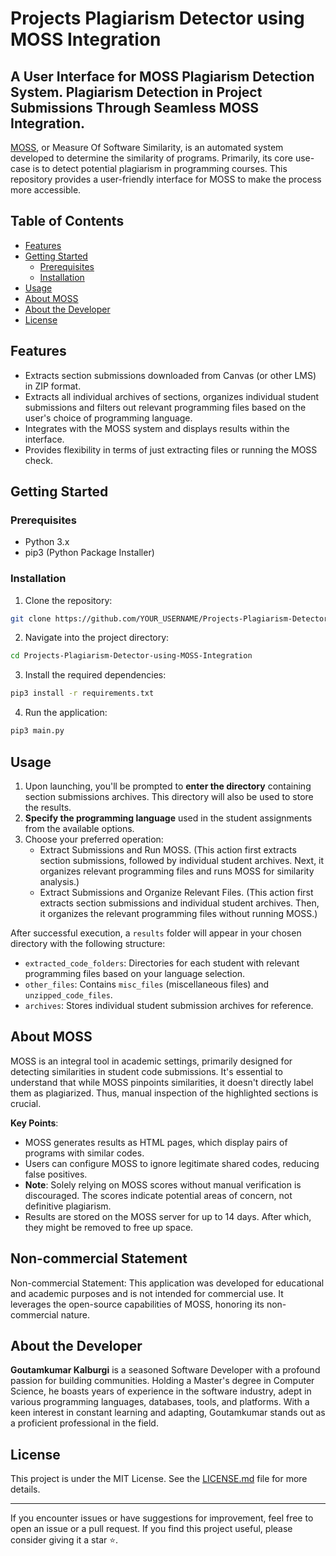 # Projects Plagiarism Detector using MOSS Integration
## A User Interface for MOSS Plagiarism Detection System. Plagiarism Detection in Project Submissions Through Seamless MOSS Integration.

[MOSS](https://theory.stanford.edu/~aiken/moss/), or Measure Of Software Similarity, is an automated system developed to determine the similarity of programs. Primarily, its core use-case is to detect potential plagiarism in programming courses. This repository provides a user-friendly interface for MOSS to make the process more accessible.

## Table of Contents
- [Features](#features)
- [Getting Started](#getting-started)
  * [Prerequisites](#prerequisites)
  * [Installation](#installation)
- [Usage](#usage)
- [About MOSS](#about-moss)
- [About the Developer](#about-the-developer)
- [License](#license)

## Features

- Extracts section submissions downloaded from Canvas (or other LMS) in ZIP format.
- Extracts all individual archives of sections, organizes individual student submissions and filters out relevant programming files based on the user's choice of programming language.
- Integrates with the MOSS system and displays results within the interface.
- Provides flexibility in terms of just extracting files or running the MOSS check.

## Getting Started

### Prerequisites

- Python 3.x
- pip3 (Python Package Installer)

### Installation

1. Clone the repository:

```bash
git clone https://github.com/YOUR_USERNAME/Projects-Plagiarism-Detector-using-MOSS-Integration.git
```

2. Navigate into the project directory:

```bash
cd Projects-Plagiarism-Detector-using-MOSS-Integration
```

3. Install the required dependencies:

```bash
pip3 install -r requirements.txt
```

4. Run the application:

```bash
pip3 main.py
```

## Usage

1. Upon launching, you'll be prompted to **enter the directory** containing section submissions archives. This directory will also be used to store the results.
2. **Specify the programming language** used in the student assignments from the available options.
3. Choose your preferred operation:
   - Extract Submissions and Run MOSS. (This action first extracts section submissions, followed by individual student archives. Next, it organizes relevant programming files and runs MOSS for similarity analysis.)
   - Extract Submissions and Organize Relevant Files. (This action first extracts section submissions and individual student archives. Then, it organizes the relevant programming files without running MOSS.)

After successful execution, a `results` folder will appear in your chosen directory with the following structure:

- `extracted_code_folders`: Directories for each student with relevant programming files based on your language selection.
- `other_files`: Contains `misc_files` (miscellaneous files) and `unzipped_code_files`.
- `archives`: Stores individual student submission archives for reference.

## About MOSS

MOSS is an integral tool in academic settings, primarily designed for detecting similarities in student code submissions. It's essential to understand that while MOSS pinpoints similarities, it doesn't directly label them as plagiarized. Thus, manual inspection of the highlighted sections is crucial.

**Key Points**:
- MOSS generates results as HTML pages, which display pairs of programs with similar codes.
- Users can configure MOSS to ignore legitimate shared codes, reducing false positives.
- **Note**: Solely relying on MOSS scores without manual verification is discouraged. The scores indicate potential areas of concern, not definitive plagiarism.
- Results are stored on the MOSS server for up to 14 days. After which, they might be removed to free up space.

## Non-commercial Statement

Non-commercial Statement: This application was developed for educational and academic purposes and is not intended for commercial use. It leverages the open-source capabilities of MOSS, honoring its non-commercial nature.

## About the Developer

**Goutamkumar Kalburgi** is a seasoned Software Developer with a profound passion for building communities. Holding a Master's degree in Computer Science, he boasts years of experience in the software industry, adept in various programming languages, databases, tools, and platforms. With a keen interest in constant learning and adapting, Goutamkumar stands out as a proficient professional in the field. 

## License

This project is under the MIT License. See the [LICENSE.md](LICENSE.md) file for more details.

---

If you encounter issues or have suggestions for improvement, feel free to open an issue or a pull request. If you find this project useful, please consider giving it a star ⭐.
